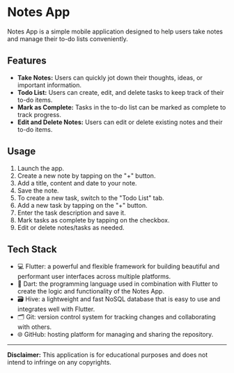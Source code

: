 # Notes App

Notes App is a simple mobile application designed to help users take notes and manage their to-do lists conveniently.

## Features

- **Take Notes:** Users can quickly jot down their thoughts, ideas, or important information.
- **Todo List:** Users can create, edit, and delete tasks to keep track of their to-do items.
- **Mark as Complete:** Tasks in the to-do list can be marked as complete to track progress.
- **Edit and Delete Notes:** Users can edit or delete existing notes and their to-do items.

## Usage

1. Launch the app.
2. Create a new note by tapping on the "+" button.
3. Add a title, content and date to your note.
5. Save the note.
6. To create a new task, switch to the "Todo List" tab.
7. Add a new task by tapping on the "+" button.
8. Enter the task description and save it.
9. Mark tasks as complete by tapping on the checkbox.
10. Edit or delete notes/tasks as needed.

    
## Tech Stack

- 💻 Flutter: a powerful and flexible framework for building beautiful and performant user interfaces across multiple platforms.
- 🎯 Dart: the programming language used in combination with Flutter to create the logic and functionality of the Notes App.
- 🗃️ Hive: a lightweight and fast NoSQL database that is easy to use and integrates well with Flutter.
- 🗂️ Git: version control system for tracking changes and collaborating with others.
- 🌐 GitHub: hosting platform for managing and sharing the repository.


---

**Disclaimer:** This application is for educational purposes and does not intend to infringe on any copyrights.
